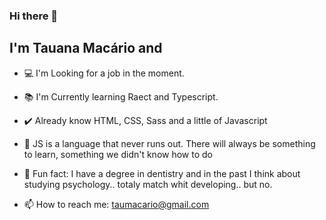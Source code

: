 ### Hi there 👋  


## I'm Tauana Macário and 


- 💻 I'm Looking for a job in the moment.
- 📚 I'm Currently learning Raect and Typescript.
- ✔️ Already know HTML, CSS, Sass and a little of Javascript
- 💬 JS is a language that never runs out. There will always be something to learn, something we didn't know how to do
- 🤣 Fun fact: I have a degree in dentistry and in the past I think about studying psychology.. totaly match whit developing.. but no.

- 📫 How to reach me: taumacario@gmail.com

